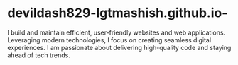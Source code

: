 # devildash829-lgtmashish.github.io-
I build and maintain efficient, user-friendly websites and web applications. Leveraging modern technologies, I focus on creating seamless digital experiences. I am passionate about delivering high-quality code and staying ahead of tech trends.
